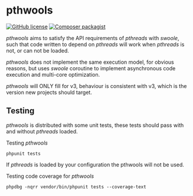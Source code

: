 # pthwools

[![GitHub license](https://img.shields.io/github/license/bugdhdj/pthwools)](https://github.com/bugdhdj/pthwools/blob/master/LICENSE)
<a href="https://packagist.org/packages/bugdhdj/pthwools"><img src="https://img.shields.io/packagist/v/bugdhdj/pthwools" alt="Composer packagist"></a>

*pthwools* aims to satisfy the API requirements of *pthreads* with *swoole*, such that code written to depend on *pthreads* will work when *pthreads* is not, or can not be loaded.

*pthwools* does not implement the same execution model, for obvious reasons, but uses *swoole* coroutine to implement asynchronous code execution and multi-core optimization.

*pthwools* will ONLY fill for v3, behaviour is consistent with v3, which is the version new projects should target.

Testing
------

*pthwools* is distributed with some unit tests, these tests should pass with and without *pthreads* loaded.

Testing *pthwools*

    phpunit tests

If *pthreads* is loaded by your configuration the pthwools will not be used.

Testing code coverage for *pthwools*

	phpdbg -nqrr vendor/bin/phpunit tests --coverage-text
